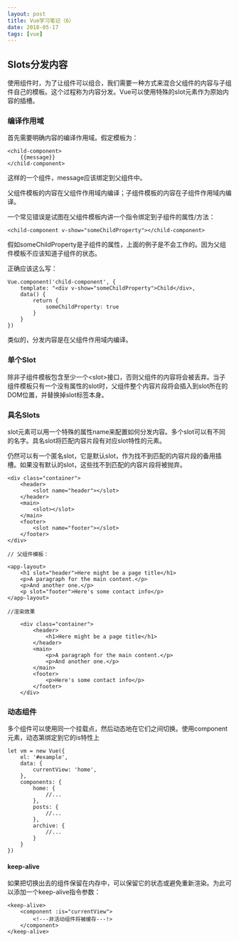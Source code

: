 ```yaml
---
layout: post
title: Vue学习笔记（6）
date: 2018-05-17
tags: [vue]
---
```


## Slots分发内容

使用组件时，为了让组件可以组合，我们需要一种方式来混合父组件的内容与子组件自己的模板。这个过程称为内容分发。Vue可以使用特殊的slot元素作为原始内容的插槽。

### 编译作用域

首先需要明确内容的编译作用域。假定模板为：

    <child-component>
        {{message}}
    </child-component>

这样的一个组件，message应该绑定到父组件中。

父组件模板的内容在父组件作用域内编译；子组件模板的内容在子组件作用域内编译。

一个常见错误是试图在父组件模板内讲一个指令绑定到子组件的属性/方法：

    <child-component v-show="someChildProperty"></child-component>

假如someChildProperty是子组件的属性，上面的例子是不会工作的。因为父组件模板不应该知道子组件的状态。

正确应该这么写：

    Vue.component('child-component', {
        template: "<div v-show="someChildProperty">Child</div>,
        data() {
            return {
                someChildProperty: true
            }
        }
    })

类似的，分发内容是在父组件作用域内编译。

### 单个Slot

除非子组件模板包含至少一个\<slot\>接口，否则父组件的内容将会被丢弃。当子组件模板只有一个没有属性的slot时，父组件整个内容片段将会插入到slot所在的DOM位置，并替换掉slot标签本身。

### 具名Slots

slot元素可以用一个特殊的属性name来配置如何分发内容。多个slot可以有不同的名字。具名slot将匹配内容片段有对应slot特性的元素。

仍然可以有一个匿名slot，它是默认slot，作为找不到匹配的内容片段的备用插槽。如果没有默认的slot，这些找不到匹配的内容片段将被抛弃。

    <div class="container">
        <header>
            <slot name="header"></slot>
        </header>
        <main>
            <slot></slot>
        </main>
        <footer>
            <slot name="footer"></slot>
        </footer>
    </div>

    // 父组件模板：

    <app-layout>
        <h1 slot="header">Here might be a page title</h1>
        <p>A paragraph for the main content.</p>
        <p>And another one.</p>
        <p slot="footer">Here's some contact info</p>      
    </app-layout>

    //渲染效果

        <div class="container">
            <header>
                <h1>Here might be a page title</h1>
            </header>
            <main>
                <p>A paragraph for the main content.</p>
                <p>And another one.</p>
            </main>
            <footer>
                <p>Here's some contact info</p>
            </footer>
        </div>
            
### 动态组件

多个组件可以使用同一个挂载点，然后动态地在它们之间切换。使用component元素，动态第绑定到它的is特性上

    let vm = new Vue({
        el: '#example',
        data: {
            currentView: 'home',
        },
        components: {
            home: {
                //...
            },
            posts: {
                //...
            },
            archive: {
                //...
            }
        }
    })

#### keep-alive

如果把切换出去的组件保留在内存中，可以保留它的状态或避免重新渲染。为此可以添加一个keep-alive指令参数：

    <keep-alive>
        <component :is="currentView">
            <!---非活动组件将被缓存---!>
        </component>
    </keep-alive>